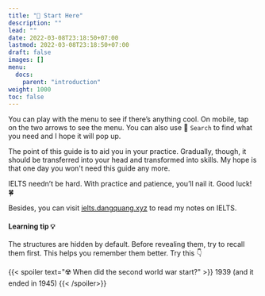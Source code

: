 ```yaml
---
title: "🌟 Start Here"
description: ""
lead: ""
date: 2022-03-08T23:18:50+07:00
lastmod: 2022-03-08T23:18:50+07:00
draft: false
images: []
menu:
  docs:
    parent: "introduction"
weight: 1000
toc: false
---
```


You can play with the menu to see if there’s anything cool. On mobile, tap on the two arrows to see the menu. You can also use 🔎 `Search` to find what you need and I hope it will pop up.

The point of this guide is to aid you in your practice. Gradually, though, it should be transferred into your head and transformed into skills. My hope is that one day you won't need this guide any more.

IELTS needn’t be hard. With practice and patience, you’ll nail it. Good luck! 🍀

Besides, you can visit [ielts.dangquang.xyz](https://ielts.dangquang.xyz) to read my notes on IELTS.

#### Learning tip 💡

The structures are hidden by default. Before revealing them, try to recall them first. This helps you remember them better. Try this 👇

{{< spoiler text="☢️ When did the second world war start?" >}}
1939 (and it ended in 1945)
{{< /spoiler>}}
